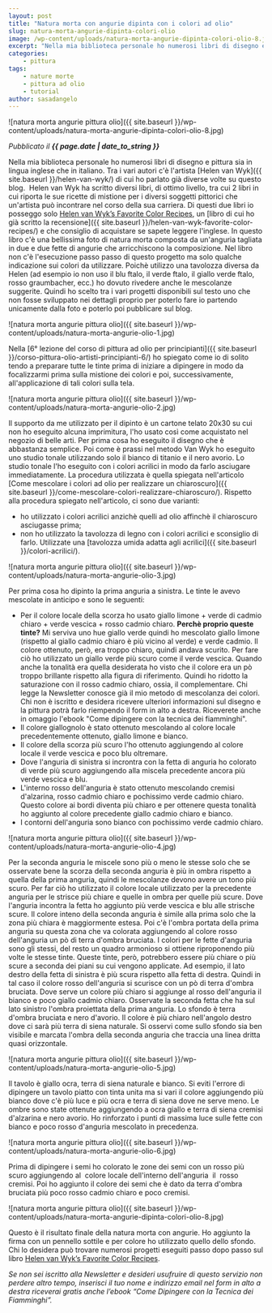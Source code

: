 ```yaml
---
layout: post
title: "Natura morta con angurie dipinta con i colori ad olio"
slug: natura-morta-angurie-dipinta-colori-olio
image: /wp-content/uploads/natura-morta-angurie-dipinta-colori-olio-8.jpg
excerpt: "Nella mia biblioteca personale ho numerosi libri di disegno e pittura sia in lingua inglese che in italiano. Tra i vari autori c&#039;è l&#039;artista Helen van Wyk"
categories:
    - pittura
tags:
    - nature morte
    - pittura ad olio
    - tutorial
author: sasadangelo
---
```


![natura morta angurie pittura olio]({{ site.baseurl }}/wp-content/uploads/natura-morta-angurie-dipinta-colori-olio-8.jpg)

_Pubblicato il **{{ page.date | date_to_string }}**_

Nella mia biblioteca personale ho numerosi libri di disegno e pittura sia in lingua inglese che in italiano. Tra i vari autori c'è l'artista [Helen van Wyk]({{ site.baseurl }}/helen-van-wyk/) di cui ho parlato già diverse volte su questo blog.  Helen van Wyk ha scritto diversi libri, di ottimo livello, tra cui 2 libri in cui riporta le sue ricette di mistione per i diversi soggetti pittorici che un'artista può incontrare nel corso della sua carriera. Di questi due libri io posseggo solo [Helen van Wyk’s Favorite Color Recipes](https://www.amazon.com/Helen-Wyks-Favorite-Color-Recipes/dp/0929552172), un [libro di cui ho già scritto la recensione]({{ site.baseurl }}/helen-van-wyk-favorite-color-recipes/) e che consiglio di acquistare se sapete leggere l'inglese. In questo libro c'è una bellissima foto di natura morta composta da un'anguria tagliata in due e due fette di angurie che arricchiscono la composizione. Nel libro non c'è l'esecuzione passo passo di questo progetto ma solo qualche indicazione sui colori da utilizzare. Poichè utilizzo una tavolozza diversa da Helen (ad esempio io non uso il blu ftalo, il verde ftalo, il giallo verde ftalo, rosso graumbacher, ecc.) ho dovuto rivedere anche le mescolanze suggerite. Quindi ho scelto tra i vari progetti disponibili sul testo uno che non fosse sviluppato nei dettagli proprio per poterlo fare io partendo unicamente dalla foto e poterlo poi pubblicare sul blog.

![natura morta angurie pittura olio]({{ site.baseurl }}/wp-content/uploads/natura-morta-angurie-olio-1.jpg)

Nella [6° lezione del corso di pittura ad olio per principianti]({{ site.baseurl }}/corso-pittura-olio-artisti-principianti-6/) ho spiegato come io di solito tendo a preparare tutte le tinte prima di iniziare a dipingere in modo da focalizzarmi prima sulla mistione dei colori e poi, successivamente, all'applicazione di tali colori sulla tela.

![natura morta angurie pittura olio]({{ site.baseurl }}/wp-content/uploads/natura-morta-angurie-olio-2.jpg)

Il supporto da me utilizzato per il dipinto è un cartone telato 20x30 su cui non ho eseguito alcuna imprimitura, l'ho usato così come acquistato nel negozio di belle arti. Per prima cosa ho eseguito il disegno che è abbastanza semplice. Poi come è prassi nel metodo Van Wyk ho eseguito uno studio tonale utilizzando solo il bianco di titanio e il nero avorio. Lo studio tonale l'ho eseguito con i colori acrilici in modo da farlo asciugare immediatamente. La procedura utilizzata è quella spiegata nell'articolo [Come mescolare i colori ad olio per realizzare un chiaroscuro]({{ site.baseurl }}/come-mescolare-colori-realizzare-chiaroscuro/). Rispetto alla procedura spiegato nell'articolo, ci sono due varianti:

- ho utilizzato i colori acrilici anzichè quelli ad olio affinchè il chiaroscuro asciugasse prima;
- non ho utilizzato la tavolozza di legno con i colori acrilici e sconsiglio di farlo. Utilizzate una [tavolozza umida adatta agli acrilici]({{ site.baseurl }}/colori-acrilici/).

![natura morta angurie pittura olio]({{ site.baseurl }}/wp-content/uploads/natura-morta-angurie-olio-3.jpg)

Per prima cosa ho dipinto la prima anguria a sinistra. Le tinte le avevo mescolate in anticipo e sono le seguenti:

- Per il colore locale della scorza ho usato giallo limone + verde di cadmio chiaro + verde vescica + rosso cadmio chiaro. **Perchè proprio queste tinte?** Mi serviva uno hue giallo verde quindi ho mescolato giallo limone (rispetto al giallo cadmio chiaro è più vicino al verde) e verde cadmio. Il colore ottenuto, però, era troppo chiaro, quindi andava scurito. Per fare ciò ho utilizzato un giallo verde più scuro come il verde vescica. Quando anche la tonalità era quella desiderata ho visto che il colore era un pò troppo brillante rispetto alla figura di riferimento. Quindi ho ridotto la saturazione con il rosso cadmio chiaro, ossia, il complementare. Chi legge la Newsletter conosce già il mio metodo di mescolanza dei colori. Chi non è iscritto e desidera ricevere ulteriori informazioni sul disegno e la pittura potrà farlo riempendo il form in alto a destra. Riceverete anche in omaggio l'ebook "Come dipingere con la tecnica dei fiamminghi".
- Il colore giallognolo è stato ottenuto mescolando al colore locale precedentemente ottenuto, giallo limone e bianco.
- Il colore della scorza più scuro l'ho ottenuto aggiungendo al colore locale il verde vescica e poco blu oltremare.
- Dove l'anguria di sinistra si incrontra con la fetta di anguria ho colorato di verde più scuro aggiungendo alla miscela precedente ancora più verde vescica e blu.
- L'interno rosso dell'anguria è stato ottenuto mescolando cremisi d'alzarina, rosso cadmio chiaro e pochissimo verde cadmio chiaro.  Questo colore ai bordi diventa più chiaro e per ottenere questa tonalità ho aggiunto al colore precedente giallo cadmio chiaro e bianco.
- I contorni dell'anguria sono bianco con pochissimo verde cadmio chiaro.

![natura morta angurie pittura olio]({{ site.baseurl }}/wp-content/uploads/natura-morta-angurie-olio-4.jpg)

Per la seconda anguria le miscele sono più o meno le stesse solo che se osservate bene la scorza della seconda anguria è più in ombra rispetto a quella della prima anguria, quindi le mescolanze devono avere un tono più scuro. Per far ciò ho utilizzato il colore locale utilizzato per la precedente anguria per le strisce più chiare e quelle in ombra per quelle più scure. Dove l'anguria incontra la fetta ho aggiunto più verde vescica e blu alle strische scure. Il colore inteno della seconda anguria è simile alla prima solo che la zona più chiara è maggiormente estesa. Poi c'è l'ombra portata della prima anguria su questa zona che va colorata aggiungendo al colore rosso dell'anguria un pò di terra d'ombra bruciata. I colori per le fette d'anguria sono gli stessi, del resto un quadro armonioso si ottiene riproponendo più volte le stesse tinte. Queste tinte, però, potrebbero essere più chiare o più scure a seconda dei piani su cui vengono applicate. Ad esempio, il lato destro della fetta di sinistra è più scura rispetto alla fetta di destra. Quindi in tal caso il colore rosso dell'anguria si scurisce con un pò di terra d'ombra bruciata. Dove serve un colore più chiaro si aggiunge al rosso dell'anguria il bianco e poco giallo cadmio chiaro. Osservate la seconda fetta che ha sul lato sinistro l'ombra proiettata della prima anguria. Lo sfondo è terra d'ombra bruciata e nero d'avorio. Il colore è più chiaro nell'angolo destro dove ci sarà più terra di siena naturale. Si osservi come sullo sfondo sia ben visibile e marcata l'ombra della seconda anguria che traccia una linea dritta quasi orizzontale.

![natura morta angurie pittura olio]({{ site.baseurl }}/wp-content/uploads/natura-morta-angurie-olio-5.jpg)

Il tavolo è giallo ocra, terra di siena naturale e bianco. Si eviti l'errore di dipingere un tavolo piatto con tinta unita ma si vari il colore aggiungendo più bianco dove c'è più luce e più ocra e terra di siena dove ne serve meno. Le ombre sono state ottenute aggiungendo a ocra giallo e terra di siena cremisi d'alzarina e nero avorio. Ho rinforzato i punti di massima luce sulle fette con bianco e poco rosso d'anguria mescolato in precedenza.

![natura morta angurie pittura olio]({{ site.baseurl }}/wp-content/uploads/natura-morta-angurie-olio-6.jpg)

Prima di dipingere i semi ho colorato le zone dei semi con un rosso più scuro aggiungendo al  colore locale dell'interno dell'anguria  il  rosso cremisi. Poi ho aggiunto il colore dei semi che è dato da terra d'ombra bruciata più poco rosso cadmio chiaro e poco cremisi.

![natura morta angurie pittura olio]({{ site.baseurl }}/wp-content/uploads/natura-morta-angurie-dipinta-colori-olio-8.jpg)

Questo è il risultato finale della natura morta con angurie. Ho aggiunto la firma con un pennello sottile e per colore ho utilizzato quello dello sfondo. Chi lo desidera può trovare numerosi progetti eseguiti passo dopo passo sul libro [Helen van Wyk’s Favorite Color Recipes](https://www.amazon.com/Helen-Wyks-Favorite-Color-Recipes/dp/0929552172).

_Se non sei iscritto alla Newsletter e desideri usufruire di questo servizio non perdere altro tempo, inserisci il tuo nome e indirizzo email nel form in alto a destra riceverai gratis anche l’ebook “Come Dipingere con la Tecnica dei Fiamminghi”._
